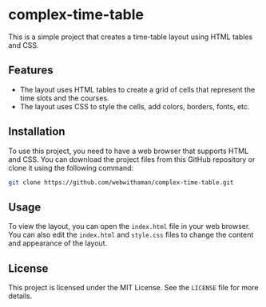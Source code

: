 # complex-time-table

This is a simple project that creates a time-table layout using HTML tables and CSS.

## Features

- The layout uses HTML tables to create a grid of cells that represent the time slots and the courses.
- The layout uses CSS to style the cells, add colors, borders, fonts, etc.

## Installation

To use this project, you need to have a web browser that supports HTML and CSS. You can download the project files from this GitHub repository or clone it using the following command:

```bash
git clone https://github.com/webwithaman/complex-time-table.git
```

## Usage

To view the layout, you can open the `index.html` file in your web browser. You can also edit the `index.html` and `style.css` files to change the content and appearance of the layout.

## License

This project is licensed under the MIT License. See the `LICENSE` file for more details.
